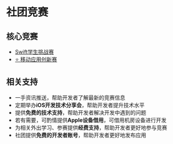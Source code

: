﻿# 社团竞赛

## 核心竞赛

- [Swift学生挑战赛](/Article/Swift)
- [⭐️ 移动应用创新赛](/Article/MobileApplication)

## 相关支持

- 一手资讯推送，帮助开发者了解最新的竞赛信息
- 定期举办**iOS开发技术分享会**，帮助开发者提升技术水平
- 提供**免费的技术支持**，帮助开发者解决开发中遇到的问题
- 若有需要，可酌情提供**Apple设备借用**，可借用机房设备进行开发
- 为相关外出学习、参赛提供**经费支持**，帮助开发者更好地参与竞赛
- 社团提供**免费的开发者账号**，帮助开发者更好地发布应用